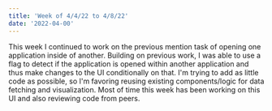 ```yaml
---
title: 'Week of 4/4/22 to 4/8/22'
date: '2022-04-00'
---
```


This week I continued to work on the previous mention task of opening one application inside of another. Building on previous work, I was able to use a flag to detect if the application is opened within another application and thus make changes to the UI conditionally on that. I'm trying to add as little code as possible, so I'm favoring reusing existing components/logic for data fetching and visualization. Most of time this week has been working on this UI and also reviewing code from peers. 
